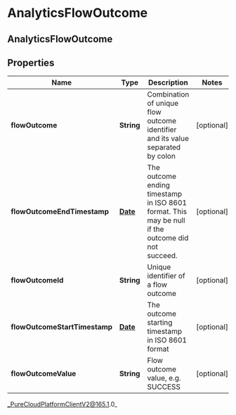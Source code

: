# AnalyticsFlowOutcome

## AnalyticsFlowOutcome

## Properties

|Name | Type | Description | Notes|
|------------ | ------------- | ------------- | -------------|
| **flowOutcome** | **String** | Combination of unique flow outcome identifier and its value separated by colon | [optional] |
| **flowOutcomeEndTimestamp** | [**Date**](Date) | The outcome ending timestamp in ISO 8601 format. This may be null if the outcome did not succeed. | [optional] |
| **flowOutcomeId** | **String** | Unique identifier of a flow outcome | [optional] |
| **flowOutcomeStartTimestamp** | [**Date**](Date) | The outcome starting timestamp in ISO 8601 format | [optional] |
| **flowOutcomeValue** | **String** | Flow outcome value, e.g. SUCCESS | [optional] |



_PureCloudPlatformClientV2@165.1.0_
